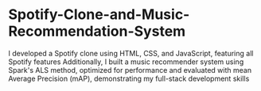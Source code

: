 # Spotify-Clone-and-Music-Recommendation-System
I developed a Spotify clone using HTML, CSS, and JavaScript, featuring all Spotify features Additionally, I built a music recommender system using Spark's ALS method, optimized for performance and evaluated with mean Average Precision (mAP), demonstrating my full-stack development skills
